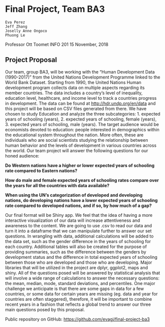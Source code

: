 # Final Project, Team BA3
	Eva Perez
	Jeff Zhang
	Joselly Anne Ongoco
	Phuong Le
Professor Ott Toomet
INFO 201
15 November, 2018

## Project Proposal
Our team, group BA3, will be working with the “Human Development Data (1990-2017)” from the United Nations Development Programme linked to the World Bank Dataset. Starting from 1990, the United Nations Human development program collects data on multiple aspects regarding its member countries. The data includes a country’s level of inequality, education level, healthcare, and income level to track a countries progress in development.  The data can be found at http://hdr.undp.org/en/data and this project will be based on CSV files generated from there. We have chosen to study Education and analyze the three subcategories: 1. expected years of schooling (years), 2. expected years of schooling, female (years), 3. expected years of schooling, male (years). The target audience would be economists devoted to education: people interested in demographics within the educational system throughout the nation. More often, these are individuals who are social scientists studying the relationship between human behavior and the levels of development in various countries across the world. Our team project will answer the following questions for our honed audience:

**Do Western nations have a higher or lower expected years of schooling rate compared to Eastern nations?**

**How do male and female expected years of schooling rates compare over the years for all the countries with data available?**

**When using the UN’s categorization of developed and developing nations, do developing nations have a lower expected years of schooling rate compared to developed nations, and if so, by how much of a gap?**

Our final format will be Shiny app. We feel that the idea of having a more interactive visualization of our data will increase attentiveness and awareness to the content. We are going to use .csv to read our data and turn it into a dataframe that we can manipulate further to answer our set questions. In wrangling with data, additional calculations will be added to the data set, such as the gender difference in the years of schooling for each country. Additional tables will also be created for the purpose of providing summaries, such as the difference between the genders by development status and the difference in total expected years of schooling between those who are developed and those who are developing. Major libraries that will be utilized in the project are dplyr, ggplot2, maps and shiny. All of the questions posed will be answered by statistical analysis that will involve a wide range of calculations to answer the necessary questions: the mean, median, mode, standard deviations, and percentiles. One major challenge we anticipate is that there are some gaps in data for a few countries, or some data for certain years are missing (eg. data and year for countries are often staggered), therefore, it will be important to combine recent years in a fashion that reflects a global trend to answer our three main questions posed by this proposal. 

Public repository on GitHub: https://github.com/evagj/final-project-ba3
